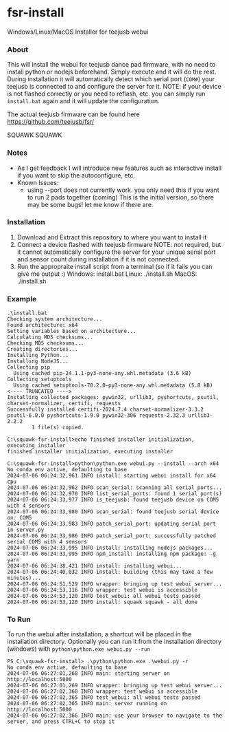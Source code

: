 # fsr-install
Windows/Linux/MacOS Installer for teejusb webui

### About
This will install the webui for teejusb dance pad firmware, with no need to install python or nodejs beforehand. Simply execute and it will do the rest.
During installation it will automatically detect which serial port (`COM#`) your teejusb is connected to and configure the server for it.
NOTE: if your device is not flashed correctly or you need to reflash, etc. you can simply run `install.bat` again and it will update the configuration.

The actual teejusb firmware can be found here https://github.com/teejusb/fsr/

SQUAWK SQUAWK

### Notes
- As I get feedback I will introduce new features such as interactive install if you want to skip the autoconfigure, etc.
- Known Issues:
  - using --port does not currently work. you only need this if you want to run 2 pads together (coming)
This is the initial version, so there may be some bugs! let me know if there are.


### Installation
1) Download and Extract this repository to where you want to install it
2) Connect a device flashed with teejusb firmware
   NOTE: not required, but it cannot automatically configure the server for your unique serial port and sensor count during installation if it is not connected.
2) Run the appropraite install script from a terminal (so if it fails you can give me output :)
   Windows: install.bat
   Linux: ./install.sh
   MacOS: ./install.sh

### Example
```
.\install.bat
Checking system architecture...
Found architecture: x64                                                                                                 
Setting variables based on architecture...                                                                              
Calculating MD5 checksums...                                                                                            
Checking MD5 checksums...                                                                                               
Creating directories...                                                                                                 
Installing Python...
Installing NodeJS...
Collecting pip
  Using cached pip-24.1.1-py3-none-any.whl.metadata (3.6 kB)
Collecting setuptools
  Using cached setuptools-70.2.0-py3-none-any.whl.metadata (5.8 kB)
<---- TRUNCATED ---->
Installing collected packages: pywin32, urllib3, pyshortcuts, psutil, charset-normalizer, certifi, requests
Successfully installed certifi-2024.7.4 charset-normalizer-3.3.2 psutil-6.0.0 pyshortcuts-1.9.0 pywin32-306 requests-2.32.3 urllib3-2.2.2
        1 file(s) copied.

C:\squawk-fsr-install>echo finished installer initialization, executing installer
finished installer initialization, executing installer

C:\squawk-fsr-install>python\python.exe webui.py --install --arch x64
No conda env active, defaulting to base
2024-07-06 06:24:32,961 INFO install: starting webui install for x64 cpu
2024-07-06 06:24:32,962 INFO scan_serial: scanning all serial ports...
2024-07-06 06:24:32,970 INFO list_serial_ports: found 1 serial port(s)
2024-07-06 06:24:33,977 INFO is_teejusb: found teejusb device on COM5 with 4 sensors
2024-07-06 06:24:33,980 INFO scan_serial: found teejusb serial device on: COM5
2024-07-06 06:24:33,983 INFO patch_serial_port: updating serial port in server.py
2024-07-06 06:24:33,986 INFO patch_serial_port: successfully patched serial COM5 with 4 sensors
2024-07-06 06:24:33,995 INFO install: installing nodejs packages...
2024-07-06 06:24:33,995 INFO npm_install: installing npm package: -g yarn
2024-07-06 06:24:38,421 INFO install: installing webui...
2024-07-06 06:24:40,032 INFO install: building (this may take a few minutes)...
2024-07-06 06:24:51,529 INFO wrapper: bringing up test webui server...
2024-07-06 06:24:53,116 INFO wrapper: test webui is accessible
2024-07-06 06:24:53,120 INFO test_webui: all webui tests passed
2024-07-06 06:24:53,120 INFO install: squawk squawk - all done
```

### To Run
To run the webui after installation, a shortcut will be placed in the installation directory.
Optionally you can run it from the installation directory (windows) with `python\python.exe webui.py --run`
```
PS C:\squawk-fsr-install> .\python\python.exe .\webui.py -r
No conda env active, defaulting to base
2024-07-06 06:27:01,268 INFO main: starting server on http://localhost:5000
2024-07-06 06:27:01,269 INFO wrapper: bringing up test webui server...
2024-07-06 06:27:02,360 INFO wrapper: test webui is accessible
2024-07-06 06:27:02,365 INFO test_webui: all webui tests passed
2024-07-06 06:27:02,365 INFO main: server running on http://localhost:5000
2024-07-06 06:27:02,366 INFO main: use your browser to navigate to the server, and press CTRL+C to stop it
```
